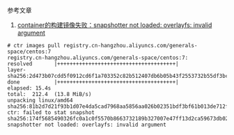 参考文章

1. [container的构建镜像失败：snapshotter not loaded: overlayfs: invalid argument](https://blog.csdn.net/jieshibendan/article/details/122574854)


```log
# ctr images pull registry.cn-hangzhou.aliyuncs.com/generals-space/centos:7
registry.cn-hangzhou.aliyuncs.com/generals-space/centos:7:                        resolved       |++++++++++++++++++++++++++++++++++++++|
layer-sha256:2d473b07cdd5f0912cd6f1a703352c82b512407db6b05b43f2553732b55df3bc:    done           |++++++++++++++++++++++++++++++++++++++|
elapsed: 15.4s                                                                    total:  212.4  (13.8 MiB/s)
unpacking linux/amd64 sha256:81b2d7d21f93b1d07e4da5cad7968aa5856aa026b02351bdf3bf61b013de712f...
ctr: failed to stat snapshot sha256:174f5685490326fc0a1c0f5570b8663732189b327007e47ff13d2ca59673db02: snapshotter not loaded: overlayfs: invalid argument
```

